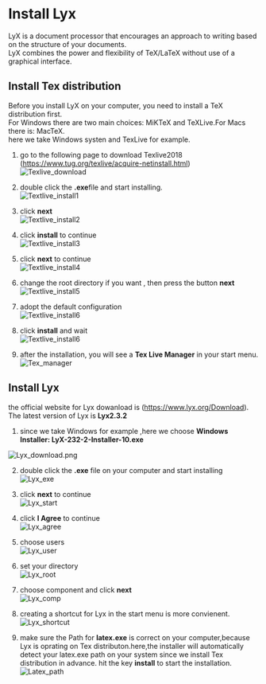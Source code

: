 
# Install Lyx

LyX is a document processor that encourages an approach to writing based on the structure of your documents.  
LyX combines the power and flexibility of TeX/LaTeX without use of a graphical interface.  

## Install Tex distribution  
Before you install LyX on your computer, you need to install a TeX distribution first.  
For Windows there are two main choices: MiKTeX and TeXLive.For Macs there is:  MacTeX.  
here we take Windows systen and TexLive for example.  

1. go to the following page to download Texlive2018 (https://www.tug.org/texlive/acquire-netinstall.html)  
![Texlive_download](Figures/Texlive_download.png)  

2. double click the **.exe**file and start installing.  
![Textlive_install1](Figures/Textlive_install1.png)  

3. click **next**  
![Textlive_install2](Figures/Textlive_install2.png)  

4. click **install** to continue  
![Textlive_install3](Figures/Textlive_install3.png)  

5. click **next** to continue  
![Textlive_install4](Figures/Textlive_install4.png)  

6. change the root directory if you want , then press the button **next**  
![Textlive_install5](Figures/Textlive_install5.png)  

7. adopt the default configuration  
![Textlive_install6](Figures/Textlive_install6.png)  

8. click **install** and wait  
![Textlive_install6](Figures/Textlive_install6.png)  

9. after the installation, you will see a **Tex Live Manager** in your start menu.  
![Tex_manager](Figures/Tex_manager.png)  

## Install Lyx  

the official website for Lyx dowanload is (https://www.lyx.org/Download).  
The latest version of Lyx is **Lyx2.3.2**  
1. since we take Windows for example ,here we choose **Windows Installer: LyX-232-2-Installer-10.exe**  

![Lyx_download.png](Figures/Lyx_download.png.png)  

2. double click the **.exe** file on your computer and start installing  
![Lyx_exe](Figures/Lyx_exe.png)  

3. click **next** to continue  
![Lyx_start](Figures/Lyx_start.png)  

4. click **I Agree** to continue  
![Lyx_agree](Figures/Lyx_agree.png)  

5. choose users  
![Lyx_user](Figures/Lyx_user.png)

6. set your directory  
![Lyx_root](Figures/Lyx_root.png)  

7. choose component and click **next**  
![Lyx_comp](Figures/Lyx_comp.png)  

8. creating a shortcut for Lyx in the start menu is more convienent.  
![Lyx_shortcut](Figures/Lyx_shortcut.png)  

9. make sure the Path for **latex.exe** is correct on your computer,because Lyx is oprating on Tex distributon.here,the installer will automatically detect your latex.exe path on your system since we install Tex distribution in advance. hit the key **install** to start the installation.  
![Latex_path](Figures/Latex_path.png)
